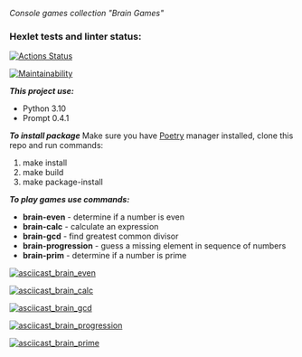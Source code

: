 *Console games collection "Brain Games"*

### Hexlet tests and linter status:
[![Actions Status](https://github.com/IlyaBag/python-project-49/workflows/hexlet-check/badge.svg)](https://github.com/IlyaBag/python-project-49/actions)

[![Maintainability](https://api.codeclimate.com/v1/badges/dbf8c68cdd0a640fb2b1/maintainability)](https://codeclimate.com/github/IlyaBag/python-project-49/maintainability)

***This project use:***
* Python 3.10
* Prompt 0.4.1

***To install package***
Make sure you have [Poetry](https://python-poetry.org) manager installed, clone this repo and run commands:
1. make install
2. make build
3. make package-install

***To play games use commands:***
* __brain-even__ - determine if a number is even
* __brain-calc__ - calculate an expression
* __brain-gcd__ - find greatest common divisor
* __brain-progression__ - guess a missing element in sequence of numbers
* __brain-prim__ - determine if a number is prime

[![asciicast_brain_even](https://asciinema.org/a/3ri243jWKx9qP93qnqGlgVrUc.svg)](https://asciinema.org/a/3ri243jWKx9qP93qnqGlgVrUc)

[![asciicast_brain_calc](https://asciinema.org/a/zgrA593KSAoATH13ZG4PpVHHZ.svg)](https://asciinema.org/a/zgrA593KSAoATH13ZG4PpVHHZ)

[![asciicast_brain_gcd](https://asciinema.org/a/talZOhGvgXCHBb6IzMT1ShJHF.svg)](https://asciinema.org/a/talZOhGvgXCHBb6IzMT1ShJHF)

[![asciicast_brain_progression](https://asciinema.org/a/o82g2oQUm6IpI3TVhk7YGjElu.svg)](https://asciinema.org/a/o82g2oQUm6IpI3TVhk7YGjElu)

[![asciicast_brain_prime](https://asciinema.org/a/7ZxEifs0eaPRNT11l2YlsRSA6.svg)](https://asciinema.org/a/7ZxEifs0eaPRNT11l2YlsRSA6)

